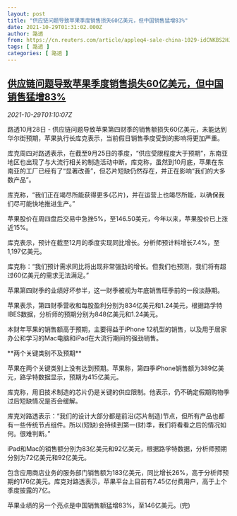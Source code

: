 ```yaml
---
layout: post
title: "供应链问题导致苹果季度销售损失60亿美元，但中国销售猛增83%"
date: 2021-10-29T01:31:02.000Z
author: 路透
from: https://cn.reuters.com/article/appleq4-sale-china-1029-idCNKBS2HJ042
tags: [ 路透 ]
categories: [ 路透 ]
---
```

<!--1635471062000-->
[供应链问题导致苹果季度销售损失60亿美元，但中国销售猛增83%](https://cn.reuters.com/article/appleq4-sale-china-1029-idCNKBS2HJ042)
------

<div>
<div><i>2021-10-29T01:10:07Z</i></div><p>路透10月28日 - 供应链问题导致苹果第四财季的销售额损失60亿美元，未能达到华尔街预期，苹果执行长库克表示，当前假日销售季度受到的影响将更加严重。</p><p>库克周四对路透表示，在截至9月25日的季度，“供应受限程度大于预期”，东南亚地区也出现了与大流行相关的制造活动中断。库克称，虽然到10月底，苹果在东南亚的工厂已经有了“显著改善”，但芯片短缺仍然存在，并正在影响“我们的大多数产品”。</p><p>库克称，“我们正在竭尽所能获得更多(芯片)，并在运营上也竭尽所能，以确保我们尽可能快地推进生产。”</p><p>苹果股价在周四盘后交易中急挫5%，至146.50美元，今年以来，苹果股价已上涨近15%。</p><p>库克表示，预计在截至12月的季度实现同比增长。分析师预计料增长7.4%，至1,197亿美元。</p><p>库克称：“我们预计需求同比将出现非常强劲的增长。但我们也预测，我们将有超过60亿美元的需求无法满足。”</p><p>苹果第四财季的业绩好坏参半，这一财季被视为年底销售旺季前的一段淡静期。</p><p>苹果表示，第四财季营收和每股盈利分别为834亿美元和1.24美元，根据路孚特IBES数据，分析师的预期分别为848亿美元和1.24美元。</p><p>本财年苹果的销售额高于预期，主要得益于iPhone 12机型的销售，以及用于居家办公和学习的Mac电脑和iPad在大流行期间的强劲销售。</p><p>**两个关键类别不及预期**</p><p>苹果在两个关键类别上没有达到预期。苹果称，第四季iPhone销售额为389亿美元，路孚特数据显示，预期为415亿美元。</p><p>库克称，用旧技术制造的芯片仍是关键的供应限制。他表示，仍不确定假期购物季过后短缺情况是否会缓解。</p><p>库克对路透表示：“我们的设计大部分都是前沿(芯片制造)节点，但所有产品也都有一些传统节点组件。所以(短缺)会持续到第一(财)季，我们将看看之后的情况如何。很难判断。”</p><p>iPad和Mac的销售额分别为83亿美元和92亿美元，根据路孚特数据，分析师预期分别为72亿美元和92亿美元。</p><p>包含应用商店业务的服务部门销售额为183亿美元，同比增长26%，高于分析师预期的176亿美元。库克对路透表示，苹果平台上目前有7.45亿付费用户，高于上个季度披露的7亿。</p><p>苹果业绩的另一个亮点是中国销售额猛增83%，至146亿美元。(完)</p>
</div>
